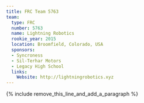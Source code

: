 ```yaml
---
title: FRC Team 5763
team:
  type: FRC
  number: 5763
  name: Lightning Robotics
  rookie_year: 2015
  location: Broomfield, Colorado, USA
  sponsors:
  - Syncroness
  - Sil-Terhar Motors
  - Legacy High School
  links:
    Website: http://lightningrobotics.xyz
---
```


{% include remove_this_line_and_add_a_paragraph %}